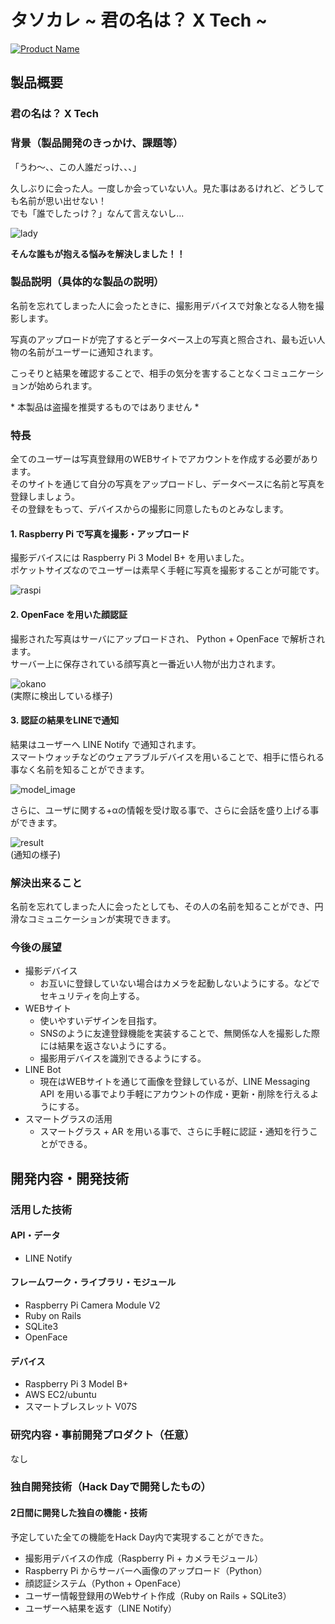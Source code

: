 # タソカレ ~ 君の名は？ X Tech ~

[![Product Name](https://raw.githubusercontent.com/jphacks/SD_1802/img1/Image/top.png)](https://www.youtube.com/watch?v=BT4jsEthNRc&feature=youtu.be)

## 製品概要
### 君の名は？ X Tech

### 背景（製品開発のきっかけ、課題等）
「うわ〜、、この人誰だっけ、、、」

久しぶりに会った人。一度しか会っていない人。見た事はあるけれど、どうしても名前が思い出せない！  
でも「誰でしたっけ？」なんて言えないし...

![lady](https://raw.githubusercontent.com/jphacks/SD_1802/img1/Image/lady.jpg)

**そんな誰もが抱える悩みを解決しました！！**


### 製品説明（具体的な製品の説明）
名前を忘れてしまった人に会ったときに、撮影用デバイスで対象となる人物を撮影します。

写真のアップロードが完了するとデータベース上の写真と照合され、最も近い人物の名前がユーザーに通知されます。

こっそりと結果を確認することで、相手の気分を害することなくコミュニケーションが始められます。

\* 本製品は盗撮を推奨するものではありません \*

### 特長
全てのユーザーは写真登録用のWEBサイトでアカウントを作成する必要があります。  
そのサイトを通じて自分の写真をアップロードし、データベースに名前と写真を登録しましょう。  
その登録をもって、デバイスからの撮影に同意したものとみなします。

#### 1. Raspberry Pi で写真を撮影・アップロード
撮影デバイスには Raspberry Pi 3 Model B+ を用いました。  
ポケットサイズなのでユーザーは素早く手軽に写真を撮影することが可能です。

![raspi](https://raw.githubusercontent.com/jphacks/SD_1802/img1/Image/raspi.jpg)

#### 2. OpenFace を用いた顔認証
撮影された写真はサーバにアップロードされ、 Python + OpenFace で解析されます。  
サーバー上に保存されている顔写真と一番近い人物が出力されます。
  
![okano](https://raw.githubusercontent.com/jphacks/SD_1802/img1/Image/okano.jpg)  
(実際に検出している様子)

#### 3. 認証の結果をLINEで通知
結果はユーザーへ LINE Notify で通知されます。  
スマートウォッチなどのウェアラブルデバイスを用いることで、相手に悟られる事なく名前を知ることができます。

![model_image](https://raw.githubusercontent.com/jphacks/SD_1802/img1/Image/model.png)

さらに、ユーザに関する+αの情報を受け取る事で、さらに会話を盛り上げる事ができます。

![result](https://raw.githubusercontent.com/jphacks/SD_1802/img1/Image/LINE.png)  
(通知の様子)

### 解決出来ること
名前を忘れてしまった人に会ったとしても、その人の名前を知ることができ、円滑なコミュニケーションが実現できます。

### 今後の展望
+ 撮影デバイス
    * お互いに登録していない場合はカメラを起動しないようにする。などでセキュリティを向上する。
+ WEBサイト
    * 使いやすいデザインを目指す。
    * SNSのように友達登録機能を実装することで、無関係な人を撮影した際には結果を返さないようにする。
    * 撮影用デバイスを識別できるようにする。
+ LINE Bot
    * 現在はWEBサイトを通じて画像を登録しているが、LINE Messaging API を用いる事でより手軽にアカウントの作成・更新・削除を行えるようにする。
+ スマートグラスの活用
    * スマートグラス + AR を用いる事で、さらに手軽に認証・通知を行うことができる。

## 開発内容・開発技術
### 活用した技術
#### API・データ
* LINE Notify

#### フレームワーク・ライブラリ・モジュール
* Raspberry Pi Camera Module V2
* Ruby on Rails
* SQLite3
* OpenFace

#### デバイス
* Raspberry Pi 3 Model B+
* AWS EC2/ubuntu
* スマートブレスレット V07S

### 研究内容・事前開発プロダクト（任意）
なし

### 独自開発技術（Hack Dayで開発したもの）
#### 2日間に開発した独自の機能・技術
予定していた全ての機能をHack Day内で実現することができた。

* 撮影用デバイスの作成（Raspberry Pi + カメラモジュール）
* Raspberry Pi からサーバーへ画像のアップロード（Python）
* 顔認証システム（Python + OpenFace）
* ユーザー情報登録用のWebサイト作成（Ruby on Rails + SQLite3）
* ユーザーへ結果を返す（LINE Notify）